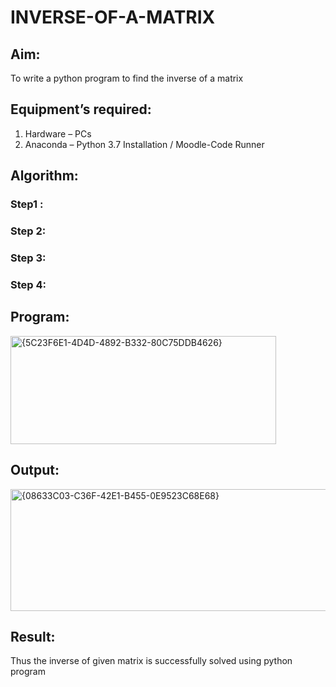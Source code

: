# INVERSE-OF-A-MATRIX
## Aim:
To write a python program to find the inverse of a matrix
## Equipment’s required:
1. 	Hardware – PCs
2. 	Anaconda – Python 3.7 Installation / Moodle-Code Runner
## Algorithm:
### Step1 : 
### Step 2: 
### Step 3: 
### Step 4: 

## Program:
<img width="425" height="173" alt="{5C23F6E1-4D4D-4892-B332-80C75DDB4626}" src="https://github.com/user-attachments/assets/090eddfc-c2da-430b-8d2b-93c08c52f153" />

## Output:
<img width="842" height="195" alt="{08633C03-C36F-42E1-B455-0E9523C68E68}" src="https://github.com/user-attachments/assets/14a92f69-62c3-447c-8ed2-c614fa7e9b0e" />

## Result:
Thus the inverse of given matrix is successfully solved using python program

